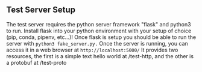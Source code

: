 Test Server Setup
-----------------

The test server requires the python server framework "flask" and
python3 to run. Install flask into your python environment with your
setup of choice (pip, conda, pipenv, etc...)! Once flask is setup you
should be able to run the server with `python3 fake_server.py.` Once
the server is running, you can access it in a web browser at
`http://localhost:5000/` It provides two resources, the first is a
simple text hello world at /test-http, and the other is a protobuf at
/test-proto

